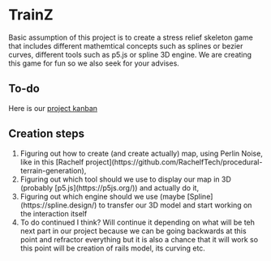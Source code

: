 # TrainZ

Basic assumption of this project is to create a stress relief skeleton game that includes different mathemtical concepts such as splines or bezier curves, different tools such as p5.js or spline 3D engine. We are creating this game
for fun so we also seek for your advises.

## To-do

Here is our [project kanban](https://trello.com/b/b7BRmqUO/pociongz)

## Creation steps

<ol>
  <li>Figuring out how to create (and create actually) map, using Perlin Noise, like in this [Rachelf project](https://github.com/RachelfTech/procedural-terrain-generation),</li>
  <li>Figuring out which tool should we use to display our map in 3D (probably [p5.js](https://p5js.org/)) and actually do it,</li>
  <li>Figuring out which engine should we use (maybe [Spline](https://spline.design/) to transfer our 3D model and start working on the interaction itself</li>
  <li>To do continued I think? Will continue it depending on what will be teh next part in our project because we can be going backwards at this point and refractor everything but it is also a chance that
  it will work so this point will be creation of rails model, its curving etc.</li>
</ol>
